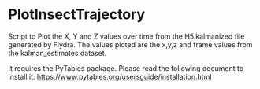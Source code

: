 # PlotInsectTrajectory
Script to Plot the X, Y and Z values over time from the H5.kalmanized file generated by Flydra. The values ploted are the x,y,z and frame values from the kalman_estimates dataset.

It requires the PyTables package. Please read the following document to install it: https://www.pytables.org/usersguide/installation.html 

